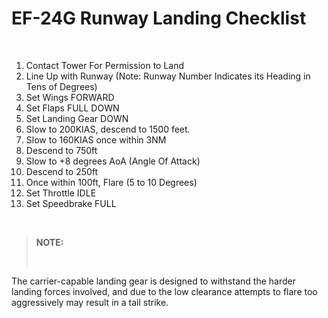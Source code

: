 # EF-24G Runway Landing Checklist

<br>

1. Contact Tower For Permission to Land
2. Line Up with Runway (Note: Runway Number Indicates its Heading in Tens of Degrees)
3. Set Wings FORWARD
4. Set Flaps FULL DOWN
5. Set Landing Gear DOWN
6. Slow to 200KIAS, descend to 1500 feet.
7. Slow to 160KIAS once within 3NM
8. Descend to 750ft
9. Slow to +8 degrees AoA (Angle Of Attack)
10. Descend to 250ft
11. Once within 100ft, Flare (5 to 10 Degrees)
12. Set Throttle IDLE
13. Set Speedbrake FULL

<br>

> **NOTE:**
>
> <br>

<div class="border-s-4 border-green-500 ps-4 mb-5">
    The carrier-capable landing gear is designed to withstand the harder landing forces involved, and due to the low clearance attempts to flare too aggressively may result in a tail strike.
</div>

<br>
